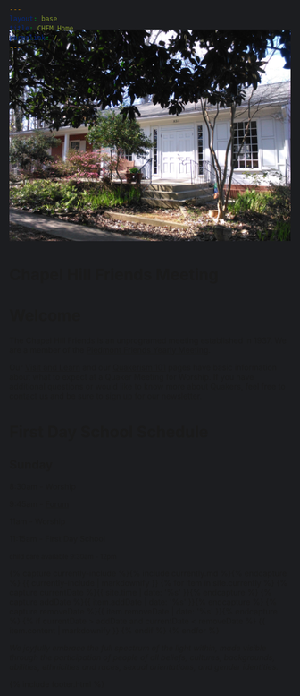 ```yaml
---
layout: base
title: CHFM Home
permalink: /
---
```

<head>
  <style>
  html, body {
    background-color: #1C1D20;
  }
  body {
    padding-top: 0px;
  }
  #navigation {
  background-color: #1C1D20; // dark1
  }
  #footer {
    background-color: #1C1D20;
    color: #6E7182; // light1
  }
  #footerLine {
    border-color: #6E7182; // light1
  }
  </style>
</head>
<body>
{% include nav.html %}
<div style="margin-top: -70px;" class="container-fluid" id="homeBase">
  <div class="row justify-content-center">
  <div class="col-12 noPadding" id="bigImage">
    <img class="img-fluid" src="assets/images/meeting-house.jpg" />
  </div>
  <div class="col-12 overlay">
    <h1>Chapel Hill Friends Meeting</h1>
  </div>
  </div>
</div>
<div class="container-fluid" id="homeContent">
  <div class="row mx-auto">
  <div class="homeInfo col-md-4 order-md-1 order-2">
    <h1>Welcome</h1>
    <p>The Chapel Hill Friends is an unprogramed meeting established in 1937. We are a member of the <a href="https://piedmontfriendsfellowship.org/">Piedmont Friends Yearly Meeting</a>.</p>
    <p>Our <a href="{{site.baseurl}}/visit-and-learn">Visit and Learn</a> and our <a href="{{site.baseurl}}/">Quakerism 101</a> pages have basic information about what to expect at a Quaker Meeting for Worship. If you have additional questions or would like to know more about Quakers, feel free to <a href="{{site.baseurl}}/contact">contact us</a> and be sure to <a href="#" id="newsPop" data-toggle="popover" data-placement="top">sign up for our newsletter</a>.</p>
  </div>
  <div class="homeInfo col-md-8 order-md-2 order-3">
    <h1>First Day School Schedule</h1>
    <h2>Sunday</h2>
    <p>8:30am - Worship</p>
    <p>9:45am - <a href="{{site.baseurl}}/forums">Forum</a></p>
    <p>11am - Worship</p>
    <p>11:15am - First Day School</p>
    <p><small>child care available 9:30am - 12pm</small></p>
    <p></p>
    <!-- this mess of jekyll (which shouldn't be visible online) is to generate the "currently" -->
    {% capture currently-include %}{% include currently.md %}{% endcapture %}
    {{ currently-include | markdownify }}
    {% for item in site.currently %}
    {% capture currentDate %}{{ site.time | date: '%s' }}{% endcapture %}
    {% capture addDate %}{{ item.addDate | date: '%s' }}{% endcapture %}
    {% capture removeDate %}{{ item.removeDate | date: '%s' }}{% endcapture %}
    {% if currentDate > addDate and currentDate < removeDate %}
      {{ item.content | markdownify }}
    {% endif %}
    {% endfor %}
  </div>
  <div class="homeInfo col-12 order-md-3 order-1">
    <p><i>We joyfully embrace the full spectrum of the light within, made visible through the participation of people of all beliefs, cultures, backgrounds, abilities, ethnicities and races, sexual orientations, and gender identities.</i></p>
  </div>
  </div>
</div>

{% include footer.html %}

</body>